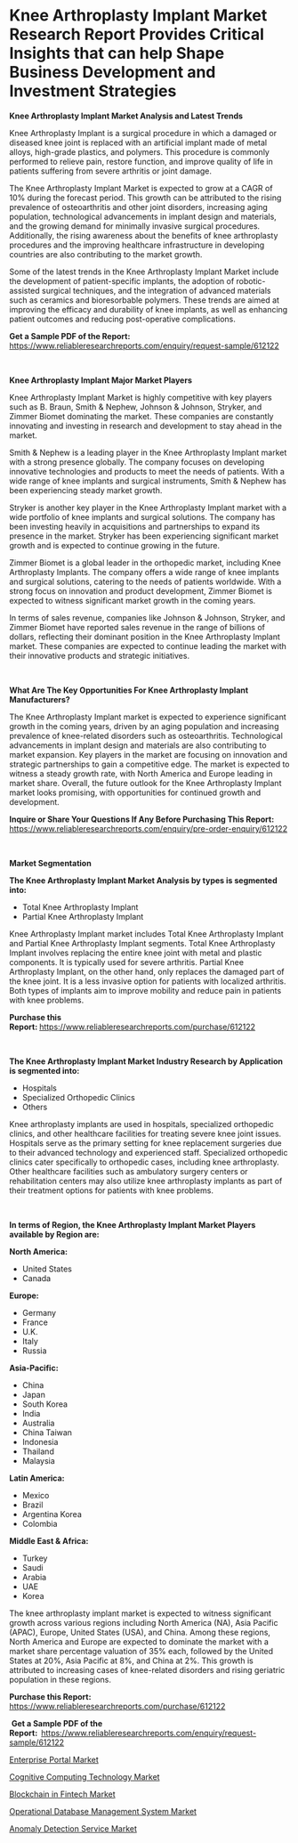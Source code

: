 <p><h1>Knee Arthroplasty Implant Market Research Report Provides Critical Insights that can help Shape Business Development and Investment Strategies</h1></p><p><strong>Knee Arthroplasty Implant Market Analysis and Latest Trends</strong></p>
<p><p>Knee Arthroplasty Implant is a surgical procedure in which a damaged or diseased knee joint is replaced with an artificial implant made of metal alloys, high-grade plastics, and polymers. This procedure is commonly performed to relieve pain, restore function, and improve quality of life in patients suffering from severe arthritis or joint damage.</p><p>The Knee Arthroplasty Implant Market is expected to grow at a CAGR of 10% during the forecast period. This growth can be attributed to the rising prevalence of osteoarthritis and other joint disorders, increasing aging population, technological advancements in implant design and materials, and the growing demand for minimally invasive surgical procedures. Additionally, the rising awareness about the benefits of knee arthroplasty procedures and the improving healthcare infrastructure in developing countries are also contributing to the market growth.</p><p>Some of the latest trends in the Knee Arthroplasty Implant Market include the development of patient-specific implants, the adoption of robotic-assisted surgical techniques, and the integration of advanced materials such as ceramics and bioresorbable polymers. These trends are aimed at improving the efficacy and durability of knee implants, as well as enhancing patient outcomes and reducing post-operative complications.</p></p>
<p><strong>Get a Sample PDF of the Report:&nbsp;</strong> <a href="https://www.reliableresearchreports.com/enquiry/request-sample/612122">https://www.reliableresearchreports.com/enquiry/request-sample/612122</a></p>
<p>&nbsp;</p>
<p><strong>Knee Arthroplasty Implant Major Market Players</strong></p>
<p><p>Knee Arthroplasty Implant Market is highly competitive with key players such as B. Braun, Smith & Nephew, Johnson & Johnson, Stryker, and Zimmer Biomet dominating the market. These companies are constantly innovating and investing in research and development to stay ahead in the market.</p><p>Smith & Nephew is a leading player in the Knee Arthroplasty Implant market with a strong presence globally. The company focuses on developing innovative technologies and products to meet the needs of patients. With a wide range of knee implants and surgical instruments, Smith & Nephew has been experiencing steady market growth.</p><p>Stryker is another key player in the Knee Arthroplasty Implant market with a wide portfolio of knee implants and surgical solutions. The company has been investing heavily in acquisitions and partnerships to expand its presence in the market. Stryker has been experiencing significant market growth and is expected to continue growing in the future.</p><p>Zimmer Biomet is a global leader in the orthopedic market, including Knee Arthroplasty Implants. The company offers a wide range of knee implants and surgical solutions, catering to the needs of patients worldwide. With a strong focus on innovation and product development, Zimmer Biomet is expected to witness significant market growth in the coming years.</p><p>In terms of sales revenue, companies like Johnson & Johnson, Stryker, and Zimmer Biomet have reported sales revenue in the range of billions of dollars, reflecting their dominant position in the Knee Arthroplasty Implant market. These companies are expected to continue leading the market with their innovative products and strategic initiatives.</p></p>
<p>&nbsp;</p>
<p><strong>What Are The Key Opportunities For Knee Arthroplasty Implant Manufacturers?</strong></p>
<p><p>The Knee Arthroplasty Implant market is expected to experience significant growth in the coming years, driven by an aging population and increasing prevalence of knee-related disorders such as osteoarthritis. Technological advancements in implant design and materials are also contributing to market expansion. Key players in the market are focusing on innovation and strategic partnerships to gain a competitive edge. The market is expected to witness a steady growth rate, with North America and Europe leading in market share. Overall, the future outlook for the Knee Arthroplasty Implant market looks promising, with opportunities for continued growth and development.</p></p>
<p><strong>Inquire or Share Your Questions If Any Before Purchasing This Report:</strong> <a href="https://www.reliableresearchreports.com/enquiry/pre-order-enquiry/612122">https://www.reliableresearchreports.com/enquiry/pre-order-enquiry/612122</a></p>
<p>&nbsp;</p>
<p><strong>Market Segmentation</strong></p>
<p><strong>The Knee Arthroplasty Implant Market Analysis by types is segmented into:</strong></p>
<p><ul><li>Total Knee Arthroplasty Implant</li><li>Partial Knee Arthroplasty Implant</li></ul></p>
<p><p>Knee Arthroplasty Implant market includes Total Knee Arthroplasty Implant and Partial Knee Arthroplasty Implant segments. Total Knee Arthroplasty Implant involves replacing the entire knee joint with metal and plastic components. It is typically used for severe arthritis. Partial Knee Arthroplasty Implant, on the other hand, only replaces the damaged part of the knee joint. It is a less invasive option for patients with localized arthritis. Both types of implants aim to improve mobility and reduce pain in patients with knee problems.</p></p>
<p><strong>Purchase this Report:&nbsp;</strong><a href="https://www.reliableresearchreports.com/purchase/612122">https://www.reliableresearchreports.com/purchase/612122</a></p>
<p>&nbsp;</p>
<p><strong>The Knee Arthroplasty Implant Market Industry Research by Application is segmented into:</strong></p>
<p><ul><li>Hospitals</li><li>Specialized Orthopedic Clinics</li><li>Others</li></ul></p>
<p><p>Knee arthroplasty implants are used in hospitals, specialized orthopedic clinics, and other healthcare facilities for treating severe knee joint issues. Hospitals serve as the primary setting for knee replacement surgeries due to their advanced technology and experienced staff. Specialized orthopedic clinics cater specifically to orthopedic cases, including knee arthroplasty. Other healthcare facilities such as ambulatory surgery centers or rehabilitation centers may also utilize knee arthroplasty implants as part of their treatment options for patients with knee problems.</p></p>
<p>&nbsp;</p>
<p><strong>In terms of Region, the Knee Arthroplasty Implant Market Players available by Region are:</strong></p>
<p>
    <p> <strong> North America: </strong>
        <ul>
            <li>United States</li>
            <li>Canada</li>
        </ul>
        </p> 
    <p> <strong> Europe: </strong>
        <ul>
            <li>Germany</li>
            <li>France</li>
            <li>U.K.</li>
            <li>Italy</li>
            <li>Russia</li>
        </ul>
        </p> 
    <p> <strong> Asia-Pacific: </strong>
        <ul>
            <li>China</li>
            <li>Japan</li>
            <li>South Korea</li>
            <li>India</li>
            <li>Australia</li>
            <li>China Taiwan</li>
            <li>Indonesia</li>
            <li>Thailand</li>
            <li>Malaysia</li>
        </ul>
        </p> 
    <p> <strong> Latin America: </strong>
        <ul>
            <li>Mexico</li>
            <li>Brazil</li>
            <li>Argentina Korea</li>
            <li>Colombia</li>
        </ul>
        </p> 
    <p> <strong> Middle East & Africa: </strong>
        <ul>
            <li>Turkey</li>
            <li>Saudi</li>
            <li>Arabia</li>
            <li>UAE</li>
            <li>Korea</li>
        </ul>
    </p>
    </p>
<p><p>The knee arthroplasty implant market is expected to witness significant growth across various regions including North America (NA), Asia Pacific (APAC), Europe, United States (USA), and China. Among these regions, North America and Europe are expected to dominate the market with a market share percentage valuation of 35% each, followed by the United States at 20%, Asia Pacific at 8%, and China at 2%. This growth is attributed to increasing cases of knee-related disorders and rising geriatric population in these regions.</p></p>
<p><strong>Purchase this Report: </strong><a href="https://www.reliableresearchreports.com/purchase/612122">https://www.reliableresearchreports.com/purchase/612122</a></p>
<p>&nbsp;<strong>Get a Sample PDF of the Report:&nbsp;&nbsp;</strong><a href="https://www.reliableresearchreports.com/enquiry/request-sample/612122">https://www.reliableresearchreports.com/enquiry/request-sample/612122</a></p>
<p><strong></strong></p>
<p><p><a href="https://medium.com/p/6a6cf69bc872/edit">Enterprise Portal Market</a></p><p><a href="https://medium.com/p/cd13f20f14fb/edit">Cognitive Computing Technology Market</a></p><p><a href="https://medium.com/p/37dbaf1f4545/edit">Blockchain in Fintech Market</a></p><p><a href="https://medium.com/p/32dbe1d7d94e/edit">Operational Database Management System Market</a></p><p><a href="https://medium.com/p/266f3755df38/edit">Anomaly Detection Service Market</a></p></p>